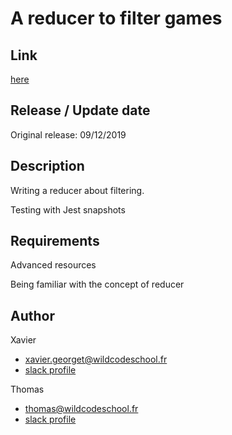 
# A reducer to filter games

## Link
[here](https://github.com/WildCodeSchool/games-reducer-dojo)

## Release / Update date

Original release: 09/12/2019

## Description

Writing a reducer about filtering.

Testing with Jest snapshots

## Requirements

Advanced resources 

Being familiar with the concept of reducer

## Author

Xavier
- xavier.georget@wildcodeschool.fr
- [slack profile](https://app.slack.com/client/T6SG2QGG2/DLH808UG5/user_profile/UHBQ50AV8)

Thomas
- thomas@wildcodeschool.fr
- [slack profile](https://app.slack.com/client/T6SG2QGG2/DLH808UG5/user_profile/U96SV3Q1W)